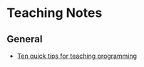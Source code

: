# Teaching Notes

## General
* [Ten quick tips for teaching programming](https://journals.plos.org/ploscompbiol/article?id=10.1371/journal.pcbi.1006023)